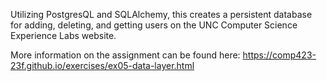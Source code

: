 Utilizing PostgresQL and SQLAlchemy, this creates a persistent database for adding, deleting, and getting users on the UNC Computer Science Experience Labs website.

More information on the assignment can be found here: https://comp423-23f.github.io/exercises/ex05-data-layer.html 
